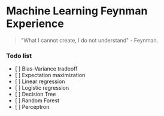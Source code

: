 # Machine Learning Feynman Experience

> "What I cannot create, I do not understand" - Feynman.

### Todo list

- \[ \] Bias-Variance tradeoff
- \[ \] Expectation maximization
- \[ \] Linear regression
- \[ \] Logistic regression
- \[ \] Decision Tree
- \[ \] Random Forest
- \[ \] Perceptron
